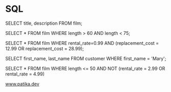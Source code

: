 # SQL


SELECT title, description FROM film;

SELECT * FROM film
WHERE length > 60 AND length < 75;

SELECT * FROM film
WHERE rental_rate=0.99 AND (replacement_cost = 12.99 OR replacement_cost = 28.99);
 
SELECT first_name, last_name FROM customer
WHERE first_name = 'Mary';

SELECT * FROM film
WHERE length <= 50 AND NOT (rental_rate = 2.99 OR rental_rate = 4.99) 


www.patika.dev 
